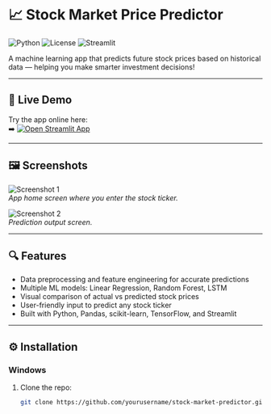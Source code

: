 # 📈 Stock Market Price Predictor

![Python](https://img.shields.io/badge/python-3.9+-blue) ![License](https://img.shields.io/badge/license-MIT-green) ![Streamlit](https://img.shields.io/badge/streamlit-%23FF4B4B.svg?logo=streamlit&logoColor=white)

A machine learning app that predicts future stock prices based on historical data — helping you make smarter investment decisions!

---

## 🚀 Live Demo

Try the app online here:  
➡️ [![Open Streamlit App](https://img.shields.io/badge/Open_Streamlit_App-00C8FF?style=for-the-badge&logo=streamlit&logoColor=white)](https://neerajdhiman-tech-stock-market-predictor--app-3w8fpq.streamlit.app/)

---

## 🖼️ Screenshots

![Screenshot 1](images/Screenshot%202025-08-10%20135243.png)  
*App home screen where you enter the stock ticker.*

![Screenshot 2](images/Screenshot%202025-08-10%20135317.png)  
*Prediction output screen.*

---

## 🔍 Features

- Data preprocessing and feature engineering for accurate predictions  
- Multiple ML models: Linear Regression, Random Forest, LSTM  
- Visual comparison of actual vs predicted stock prices  
- User-friendly input to predict any stock ticker  
- Built with Python, Pandas, scikit-learn, TensorFlow, and Streamlit

---

## ⚙️ Installation

### Windows

1. Clone the repo:  
   ```bash
   git clone https://github.com/yourusername/stock-market-predictor.git

